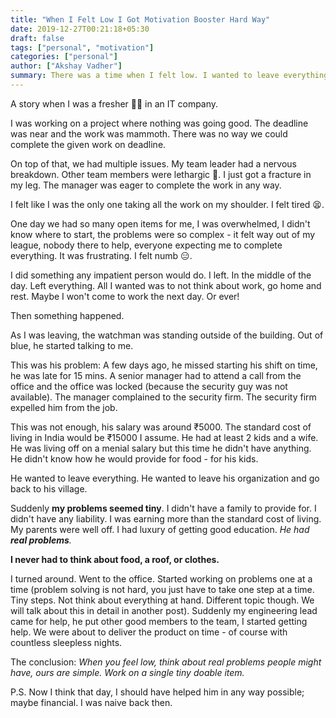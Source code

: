 ```yaml
---
title: "When I Felt Low I Got Motivation Booster Hard Way"
date: 2019-12-27T00:21:18+05:30
draft: false
tags: ["personal", "motivation"]
categories: ["personal"]
author: ["Akshay Vadher"]
summary: There was a time when I felt low. I wanted to leave everything and rest. Something happened and I got motivation to work. A sad motivation.
---
```


A story when I was a fresher 👶🏻 in an IT company.

I was working on a project where nothing was going good. The deadline was near and the work was mammoth. There was no way we could complete the given work on deadline. 

On top of that, we had multiple issues. My team leader had a nervous breakdown. Other team members were lethargic 🥴. I just got a fracture in my leg. The manager was eager to complete the work in any way. 

I felt like I was the only one taking all the work on my shoulder. I felt tired 😫.

One day we had so many open items for me, I was overwhelmed, I didn't know where to start, the problems were so complex - it felt way out of my league, nobody there to help, everyone expecting me to complete everything. It was frustrating. I felt numb 😑.

I did something any impatient person would do. I left. In the middle of the day. Left everything. All I wanted was to not think about work, go home and rest. Maybe I won't come to work the next day. Or ever!

Then something happened.

As I was leaving, the watchman was standing outside of the building. Out of blue, he started talking to me. 

This was his problem: A few days ago, he missed starting his shift on time, he was late for 15 mins. A senior manager had to attend a call from the office and the office was locked (because the security guy was not available). The manager complained to the security firm. The security firm expelled him from the job.

This was not enough, his salary was around ₹5000. The standard cost of living in India would be ₹15000 I assume. He had at least 2 kids and a wife. He was living off on a menial salary but this time he didn't have anything. He didn't know how he would provide for food - for his kids. 

He wanted to leave everything. He wanted to leave his organization and go back to his village.

Suddenly **my problems seemed tiny**. I didn't have a family to provide for. I didn't have any liability. I was earning more than the standard cost of living. My parents were well off. I had luxury of getting good education. _He had **real problems**._

**I never had to think about food, a roof, or clothes.**

I turned around. Went to the office. Started working on problems one at a time (problem solving is not hard, you just have to take one step at a time. Tiny steps. Not think about everything at hand. Different topic though. We will talk about this in detail in another post). Suddenly my engineering lead came for help, he put other good members to the team, I started getting help. We were about to deliver the product on time - of course with countless sleepless nights. 

The conclusion: _When you feel low, think about real problems people might have, ours are simple. Work on a single tiny doable item._

P.S.
Now I think that day, I should have helped him in any way possible; maybe financial. I was naive back then.